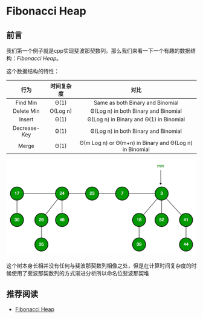 # Fibonacci Heap

## 前言

我们第一个例子就是cpp实现斐波那契数列。那么我们来看一下一个有趣的数据结构：*Fibonacci Heap*。

这个数据结构的特性：

|     行为     | 时间复杂度 |                          对比                           |
| :----------: | :--------: | :-----------------------------------------------------: |
|   Find Min   |    Θ(1)    |            Same as both Binary and Binomial             |
|  Delete Min  |  O(Log n)  |          Θ(Log n) in both Binary and Binomial           |
|    Insert    |    Θ(1)    |         Θ(Log n) in Binary and Θ(1) in Binomial         |
| Decrease-Key |    Θ(1)    |          Θ(Log n) in both Binary and Binomial           |
|    Merge     |    Θ(1)    | Θ(m Log n) or Θ(m+n) in Binary and Θ(Log n) in Binomial |

![fib_heap_img](../../img/project/Fibonacci-Heap.png)

这个树本身长相并没有任何与斐波那契数列相像之处，但是在计算时间复杂度的时候使用了斐波那契数列的方式渐进分析所以命名位斐波那契堆

## 推荐阅读

- [Fibonacci Heap](https://www.cs.princeton.edu/~wayne/teaching/fibonacci-heap.pdf)
